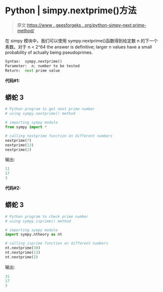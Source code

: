# Python | simpy.nextprime()方法

> 原文:[https://www . geesforgeks . org/python-simpy-next prime-method/](https://www.geeksforgeeks.org/python-simpy-nextprime-method/)

在 simpy 模块中，我们可以使用 sympy.nextprime()函数得到给定数 n 的下一个素数。对于 n < 2^64 the answer is definitive; larger n values have a small probability of actually being pseudoprimes. 

```py
Syntax:  sympy.nextprime()
Parameter:  n; number to be tested
Return:  next prime value
```

**代码#1:**

## 蟒蛇 3

```py
# Python program to get next prime number
# using sympy.nextprime() method

# importing sympy module
from sympy import *

# calling nextprime function on different numbers
nextprime(7)
nextprime(13)
nextprime(2)
```

输出:

```py
11
17
3
```

**代码#2:**

## 蟒蛇 3

```py
# Python program to check prime number
# using sympy.isprime() method

# importing sympy module
import sympy.ntheory as nt

# calling isprime function on different numbers
nt.nextprime(30)
nt.nextprime(13)
nt.nextprime(2)
```

输出:

```py
31
17
3
```